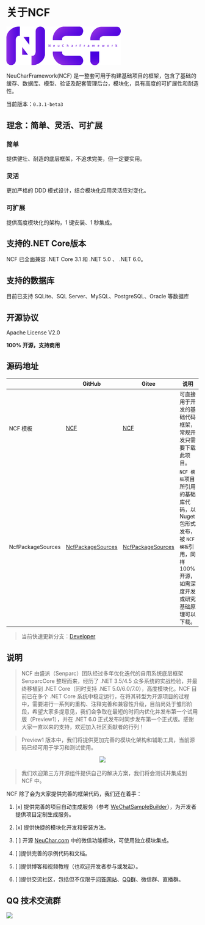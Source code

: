 # 关于NCF

<img src="./images/logo.png" width="300" />

NeuCharFramework(NCF) 是一整套可用于构建基础项目的框架，包含了基础的缓存、数据库、模型、验证及配套管理后台，模块化，具有高度的可扩展性和耐造性。

当前版本：`0.3.1-beta3`

## 理念：简单、灵活、可扩展

### 简单
提供健壮、耐造的底层框架，不追求完美，但一定要实用。

### 灵活
更加严格的 DDD 模式设计，结合模块化应用灵活应对变化。

### 可扩展
提供高度模块化的架构，1 键安装、1 秒集成。

## 支持的.NET Core版本

NCF 已全面兼容 .NET Core 3.1 和 .NET 5.0 、 .NET 6.0。

## 支持的数据库

目前已支持 SQLite、SQL Server、MySQL、PostgreSQL、Oracle 等数据库

## 开源协议

Apache License V2.0

**100% 开源，支持商用**

## 源码地址

|       | GitHub   |  Gitee    | 说明 
|-------|----------|-----------|---------
NCF 模板|[NCF](https://github.com/NeuCharFramework/NCF)|[NCF](https://gitee.com/NeuCharFramework/NCF)| 可直接用于开发的基础代码框架，常规开发只需要下载此项目。
NcfPackageSources |[NcfPackageSources](https://github.com/NeuCharFramework/NcfPackageSources)  |[NcfPackageSources](https://gitee.com/NeuCharFramework/NcfPackageSources)| `NCF 模板`项目所引用的基础库代码，以 Nuget  包形式发布，被 `NCF 模板`引用，同样 100% 开源，如需深度开发或研究基础原理可以下载。

<!-- NCF 模板|[https://github.com/NeuCharFramework/NCF](https://github.com/NeuCharFramework/NCF)|[https://gitee.com/NeuCharFramework/NCF](https://gitee.com/NeuCharFramework/NCF)| 可直接用于开发的基础代码框架，常规开发只需要下载此项目。
NcfPackageSources |[https://github.com/NeuCharFramework/NcfPackageSources](https://github.com/NeuCharFramework/NcfPackageSources)  |[https://gitee.com/NeuCharFramework/NcfPackageSources](https://gitee.com/NeuCharFramework/NcfPackageSources)| `NCF 模板`项目所引用的基础库代码，以 Nuget  包形式发布，被 `NCF 模板`引用，同样 100% 开源，如需深度开发或研究基础原理可以下载。 -->

> 当前快速更新分支：[Developer](https://github.com/NeuCharFramework/NCF/tree/Developer)

## 说明
> NCF 由盛派（Senparc）团队经过多年优化迭代的自用系统底层框架 SenparcCore 整理而来，经历了 .NET 3.5/4.5 众多系统的实战检验，并最终移植到 .NET Core（同时支持 .NET 5.0/6.0/7.0），高度模块化。NCF 目前已在多个 .NET Core 系统中稳定运行，在将其转型为开源项目的过程中，需要进行一系列的重构、注释完善和兼容性升级，目前尚处于雏形阶段，希望大家多提意见，我们会争取在最短的时间内优化并发布第一个试用版（Preview1），并在 .NET 6.0 正式发布时同步发布第一个正式版。感谢大家一直以来的支持，欢迎加入社区贡献者的行列！

> Preview1 版本中，我们将提供更加完善的模块化架构和辅助工具，当前源码已经可用于学习和测试使用。


<center><img src="https://weixin.senparc.com/images/NCF/login.jpg" /></center>

> 我们欢迎第三方开源组件提供自己的解决方案，我们将会测试并集成到 NCF 中。


NCF 除了会为大家提供完善的框架代码，我们还在着手：


1. [x] 提供完善的项目自动生成服务（参考 [WeChatSampleBuilder](http://sdk.weixin.senparc.com/Home/WeChatSampleBuilder)），为开发者提供项目定制生成服务。

1. [x] 提供快捷的模块化开发和安装方法。  

1. [ ] 开源 [NeuChar.com](https://www.neuchar.com/) 中的微信功能模块，可使用独立模块集成。

1. [ ]提供完善的示例代码和文档。

1. [ ]提供博客和视频教程（也欢迎开发者参与或发起）。

1. [ ]提供交流社区，包括但不仅限于[问答网站](https://weixin.senparc.com/QA)、[QQ群](#qq-技术交流群)、微信群、直播群。

## QQ 技术交流群

<img src="https://sdk.weixin.senparc.com/images/QQ_Group_Avatar/NCF/QQ-Group.jpg" width="380" />
